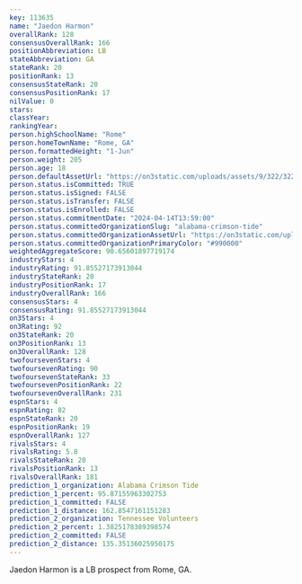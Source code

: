 ```yaml
---
key: 113635
name: "Jaedon Harmon"
overallRank: 128
consensusOverallRank: 166
positionAbbreviation: LB
stateAbbreviation: GA
stateRank: 20
positionRank: 13
consensusStateRank: 20
consensusPositionRank: 17
nilValue: 0
stars: 
classYear: 
rankingYear: 
person.highSchoolName: "Rome"
person.homeTownName: "Rome, GA"
person.formattedHeight: "1-Jun"
person.weight: 205
person.age: 18
person.defaultAssetUrl: "https://on3static.com/uploads/assets/9/322/322009.png"
person.status.isCommitted: TRUE
person.status.isSigned: FALSE
person.status.isTransfer: FALSE
person.status.isEnrolled: FALSE
person.status.commitmentDate: "2024-04-14T13:59:00"
person.status.committedOrganizationSlug: "alabama-crimson-tide"
person.status.committedOrganizationAssetUrl: "https://on3static.com/uploads/assets/728/149/149728.svg"
person.status.committedOrganizationPrimaryColor: "#990000"
weightedAggregateScore: 90.65601897719174
industryStars: 4
industryRating: 91.85527173913044
industryStateRank: 20
industryPositionRank: 17
industryOverallRank: 166
consensusStars: 4
consensusRating: 91.85527173913044
on3Stars: 4
on3Rating: 92
on3StateRank: 20
on3PositionRank: 13
on3OverallRank: 128
twofoursevenStars: 4
twofoursevenRating: 90
twofoursevenStateRank: 33
twofoursevenPositionRank: 22
twofoursevenOverallRank: 231
espnStars: 4
espnRating: 82
espnStateRank: 20
espnPositionRank: 19
espnOverallRank: 127
rivalsStars: 4
rivalsRating: 5.8
rivalsStateRank: 20
rivalsPositionRank: 13
rivalsOverallRank: 181
prediction_1_organization: Alabama Crimson Tide
prediction_1_percent: 95.87155963302753
prediction_1_committed: FALSE
prediction_1_distance: 162.8547161151283
prediction_2_organization: Tennessee Volunteers
prediction_2_percent: 1.3825178389398574
prediction_2_committed: FALSE
prediction_2_distance: 135.35136025950175
---
```

Jaedon Harmon is a LB prospect from Rome, GA.